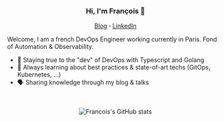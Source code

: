 <h3 align=center>Hi, I'm François 👋</h3>

<p align="center">
  <a href="https://lepape.me/blog">Blog</a> <b>·</b>
  <a href="https://www.linkedin.com/in/francois-le-pape/">LinkedIn</a> 
</p>

Welcome, I am a french DevOps Engineer working currently in Paris. Fond of Automation & Observability.

- 🌱 Staying true to the "dev" of DevOps with Typescript and Golang
- 🐋 Always learning about best practices & state-of-art techs (GitOps, Kubernetes, ...)
- 🗣️ Sharing knowledge through my blog & talks

<br/> 

<p align="center"> <img src="https://github-readme-stats.vercel.app/api?username=Lp-Francois&show_icons=true&count_private=true)](https://github.com/Lp-Francois/github-readme-stats" alt="Francois's GitHub stats" />
